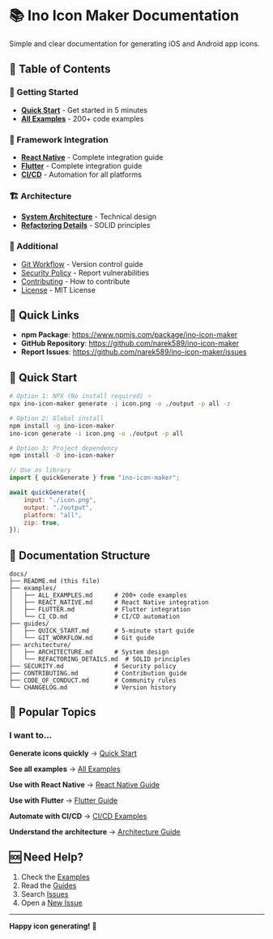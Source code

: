 # 📚 Ino Icon Maker Documentation

Simple and clear documentation for generating iOS and Android app icons.

## 📖 Table of Contents

### 🚀 Getting Started

- **[Quick Start](./guides/QUICK_START.md)** - Get started in 5 minutes
- **[All Examples](./examples/ALL_EXAMPLES.md)** - 200+ code examples

### 📱 Framework Integration

- **[React Native](./examples/REACT_NATIVE.md)** - Complete integration guide
- **[Flutter](./examples/FLUTTER.md)** - Complete integration guide
- **[CI/CD](./examples/CI_CD.md)** - Automation for all platforms

### 🏗️ Architecture

- **[System Architecture](./architecture/ARCHITECTURE.md)** - Technical design
- **[Refactoring Details](./architecture/REFACTORING_DETAILS.md)** - SOLID principles

### 🔗 Additional

- [Git Workflow](./guides/GIT_WORKFLOW.md) - Version control guide
- [Security Policy](./SECURITY.md) - Report vulnerabilities
- [Contributing](./CONTRIBUTING.md) - How to contribute
- [License](../LICENSE) - MIT License

## 🔗 Quick Links

- **npm Package**: https://www.npmjs.com/package/ino-icon-maker
- **GitHub Repository**: https://github.com/narek589/ino-icon-maker
- **Report Issues**: https://github.com/narek589/ino-icon-maker/issues

## 🚀 Quick Start

```bash
# Option 1: NPX (No install required) ⭐
npx ino-icon-maker generate -i icon.png -o ./output -p all -z

# Option 2: Global install
npm install -g ino-icon-maker
ino-icon generate -i icon.png -o ./output -p all

# Option 3: Project dependency
npm install -D ino-icon-maker
```

```javascript
// Use as library
import { quickGenerate } from "ino-icon-maker";

await quickGenerate({
	input: "./icon.png",
	output: "./output",
	platform: "all",
	zip: true,
});
```

## 📂 Documentation Structure

```
docs/
├── README.md (this file)
├── examples/
│   ├── ALL_EXAMPLES.md      # 200+ code examples
│   ├── REACT_NATIVE.md      # React Native integration
│   ├── FLUTTER.md           # Flutter integration
│   └── CI_CD.md             # CI/CD automation
├── guides/
│   ├── QUICK_START.md       # 5-minute start guide
│   └── GIT_WORKFLOW.md      # Git guide
├── architecture/
│   ├── ARCHITECTURE.md      # System design
│   └── REFACTORING_DETAILS.md  # SOLID principles
├── SECURITY.md              # Security policy
├── CONTRIBUTING.md          # Contribution guide
├── CODE_OF_CONDUCT.md       # Community rules
└── CHANGELOG.md             # Version history
```

## 🎯 Popular Topics

### I want to...

**Generate icons quickly**
→ [Quick Start](./guides/QUICK_START.md)

**See all examples**
→ [All Examples](./examples/ALL_EXAMPLES.md)

**Use with React Native**
→ [React Native Guide](./examples/REACT_NATIVE.md)

**Use with Flutter**
→ [Flutter Guide](./examples/FLUTTER.md)

**Automate with CI/CD**
→ [CI/CD Examples](./examples/CI_CD.md)

**Understand the architecture**
→ [Architecture Guide](./architecture/ARCHITECTURE.md)

## 🆘 Need Help?

1. Check the [Examples](./examples/ALL_EXAMPLES.md)
2. Read the [Guides](./guides/QUICK_START.md)
3. Search [Issues](https://github.com/narek589/ino-icon-maker/issues)
4. Open a [New Issue](https://github.com/narek589/ino-icon-maker/issues/new)

---

**Happy icon generating!** 🎨
